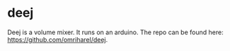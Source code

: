 # deej
Deej is a volume mixer. It runs on an arduino. The repo can be found here: https://github.com/omriharel/deej. 
